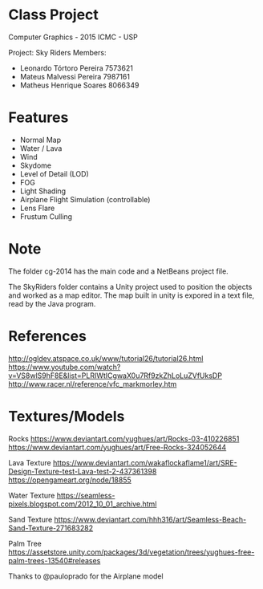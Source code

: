# Class Project
Computer Graphics - 2015
ICMC - USP

Project: Sky Riders
Members:	
- Leonardo Tórtoro Pereira	7573621
- Mateus Malvessi Pereira	7987161
- Matheus Henrique Soares	8066349

# Features
- Normal Map
- Water / Lava
- Wind
- Skydome
- Level of Detail (LOD)
- FOG
- Light Shading
- Airplane Flight Simulation (controllable)
- Lens Flare
- Frustum Culling

# Note
The folder cg-2014 has the main code and a NetBeans project file.

The SkyRiders folder contains a Unity project used to position the objects and worked as a map editor.
The map built in unity is expored in a text file, read by the Java program.

	
# References

http://ogldev.atspace.co.uk/www/tutorial26/tutorial26.html
https://www.youtube.com/watch?v=VS8wlS9hF8E&list=PLRIWtICgwaX0u7Rf9zkZhLoLuZVfUksDP
http://www.racer.nl/reference/vfc_markmorley.htm

# Textures/Models

Rocks
https://www.deviantart.com/yughues/art/Rocks-03-410226851
https://www.deviantart.com/yughues/art/Free-Rocks-324052644

Lava Texture
https://www.deviantart.com/wakaflockaflame1/art/SRE-Design-Texture-test-Lava-test-2-437361398
https://opengameart.org/node/18855

Water Texture
https://seamless-pixels.blogspot.com/2012_10_01_archive.html

Sand Texture
https://www.deviantart.com/hhh316/art/Seamless-Beach-Sand-Texture-271683282

Palm Tree
https://assetstore.unity.com/packages/3d/vegetation/trees/yughues-free-palm-trees-13540#releases

Thanks to @pauloprado for the Airplane model